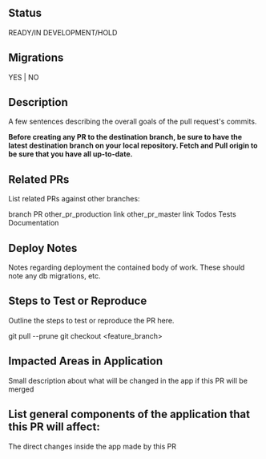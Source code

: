 ## Status
READY/IN DEVELOPMENT/HOLD

## Migrations
YES | NO

## Description
A few sentences describing the overall goals of the pull request's commits.

<b>Before creating any PR to the destination branch, be sure to have the latest destination branch on your local repository. 
Fetch and Pull origin to be sure that you have all up-to-date.</b>

## Related PRs
List related PRs against other branches:

branch	PR
other_pr_production	link
other_pr_master	link
Todos
 Tests
 Documentation
 
## Deploy Notes
Notes regarding deployment the contained body of work. These should note any db migrations, etc.

## Steps to Test or Reproduce
Outline the steps to test or reproduce the PR here.

git pull --prune
git checkout <feature_branch>

## Impacted Areas in Application
Small description about what will be changed in the app if this PR will be merged

## List general components of the application that this PR will affect:
The direct changes inside the app made by this PR
